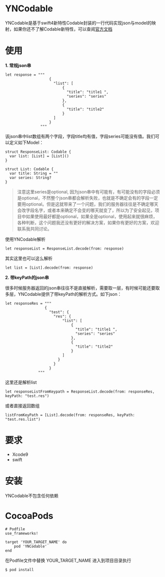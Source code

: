 # YNCodable
YNCodable是基于swift4新特性Codable封装的一行代码实现json与model的映射，如果你还不了解Codable新特性，可以查阅[官方文档](https://developer.apple.com/documentation/swift/encoding_decoding_and_serialization)
# 使用
**1. 常规json串**
    
   	let response = """
					    {
					      "list": [
					          {
					            "title": "title1 ",
					            "series": "series"
					          },
					          {
					            "title": "title2"
					          }
					      ]
					    }
				    """
				    
该json串中list数组有两个字段，字段title均有值，字段series可能没有值。我们可以定义如下Model：

    struct ResponseList: Codable {
	  var list: [List] = [List]()
	}
	
	struct List: Codable {
	  var title: String = ""
	  var series: String?
	}
> 注意这里series是optional, 因为json串中有可能有，有可能没有的字段必须是optional，不然整个json串都会解析失败，也就是不确定会有的字段一定要用optional。但是这就带来了一个问题，我们的服务器往往是不确定哪天会改字段名字，或者本来确定不会变的哪天就变了，所以为了安全起见，项目中如果使用最好都是optional，如果全是optional，使用起来就很麻烦，各种判断，这个问题我还没有更好的解决方案，如果你有更好的方案，欢迎联系我共同讨论。

使用YNCodable解析

    let responseList = ResponseList.decode(from: response)
其实这里也可以这么解析

    let list = [List].decode(from: response)
**2. 带keyPath的json串**

很多时候服务器返回的json串往往不是直接解析，需要取一层，有时候可能还要取多层，YNCodable提供了带keyPath的解析方式。如下json：

    let responseRes = """
                      {
                        "test": {
                          "res": {
                              "list": [
                                  {
                                    "title": "title1 ",
                                    "series": "series"
                                  },
                                  {
                                    "title": "title2"
                                  }
                              ]
                            }
                          }
                        }
                   """
这里还是解析list

    let responseListFromKeypath = ResponseList.decode(from: responseRes, keyPath: "test.res")
或者直接返回数组
    
    listFromKeyPath = [List].decode(from: responseRes, keyPath: "test.res.list")
# 要求
* Xcode9
* swift

# 安装
YNCodable不包含任何依赖
# CocoaPods
   
    # Podfile
	use_frameworks!
	
	target 'YOUR_TARGET_NAME' do
		pod 'YNCodable'
	end
	
在Podfile文件中替换 YOUR_TARGET_NAME 进入到项目目录执行

    $ pod install
 




